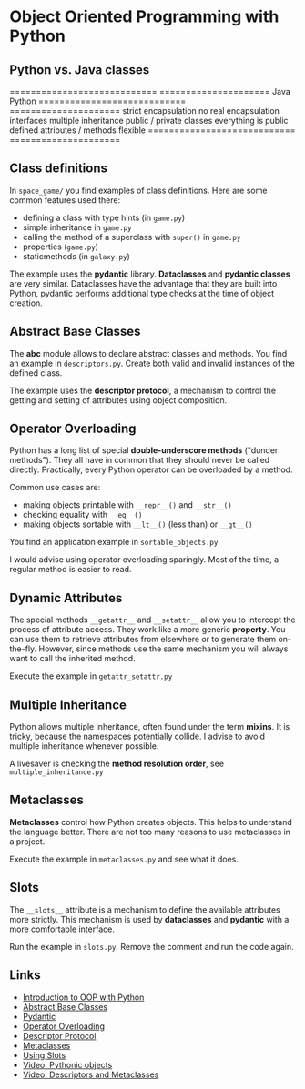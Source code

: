 
# Object Oriented Programming with Python

## Python vs. Java classes

============================ =====================
Java                         Python
============================ =====================
strict encapsulation         no real encapsulation
interfaces                   multiple inheritance
public / private classes     everything is public
defined attributes / methods flexible
============================ =====================


## Class definitions

In `space_game/` you find examples of class definitions.
Here are some common features used there:

* defining a class with type hints (in `game.py`)
* simple inheritance in `game.py`
* calling the method of a superclass with `super()` in `game.py`
* properties (`game.py`)
* staticmethods (in `galaxy.py`)

The example uses the **pydantic** library.
**Dataclasses** and **pydantic classes** are very similar. Dataclasses have the advantage that they are built into Python, pydantic performs additional type checks at the time of object creation.

## Abstract Base Classes

The **abc** module allows to declare abstract classes and methods. 
You find an example in `descriptors.py`.
Create both valid and invalid instances of the defined class.

The example uses the **descriptor protocol**, a mechanism to control the getting and setting of attributes using object composition. 

## Operator Overloading

Python has a long list of special **double-underscore methods** ("dunder methods").
They all have in common that they should never be called directly. 
Practically, every Python operator can be overloaded by a method.

Common use cases are:

* making objects printable with `__repr__()`  and `__str__()`
* checking equality with `__eq__()`
* making objects sortable with `__lt__()` (less than) or `__gt__()`

You find an application example in `sortable_objects.py`

I would advise using operator overloading sparingly. Most of the time, a regular method is easier to read.


## Dynamic Attributes

The special methods `__getattr__` and `__setattr__` allow you to intercept the process of attribute access. They work like a more generic **property**. You can use them to retrieve attributes from elsewhere or to generate them on-the-fly. However, since methods use the same mechanism you will always want to call the inherited method.

Execute the example in `getattr_setattr.py`

## Multiple Inheritance

Python allows multiple inheritance, often found under the term **mixins**.
It is tricky, because the namespaces potentially collide.
I advise to avoid multiple inheritance whenever possible.

A livesaver is checking the **method resolution order**, see `multiple_inheritance.py`

## Metaclasses

**Metaclasses** control how Python creates objects. This helps to understand the language better.
There are not too many reasons to use metaclasses in a project.

Execute the example in `metaclasses.py` and see what it does.

## Slots

The `__slots__` attribute is a mechanism to define the available attributes more strictly.
This mechanism is used by **dataclasses** and **pydantic** with a more comfortable interface.

Run the example in `slots.py`. Remove the comment and run the code again.

## Links

- [Introduction to OOP with Python](https://python-basics-tutorial.readthedocs.io/en/latest/oop/index.html)
- [Abstract Base Classes](https://www.academis.eu/advanced_python/classes/abc.html)
- [Pydantic](https://docs.pydantic.dev/)
- [Operator Overloading](https://www.academis.eu/advanced_python/classes/operator_overloading.html)
- [Descriptor Protocol](https://docs.python.org/3/howto/descriptor.html)
- [Metaclasses](https://www.academis.eu/advanced_python/classes/metaclasses.html)
- [Using Slots](https://wiki.python.org/moin/UsingSlots)
- [Video: Pythonic objects](https://www.youtube.com/watch?v=k55d3ZUF3ZQ)
- [Video: Descriptors and Metaclasses](https://www.youtube.com/watch?v=7PzeZQGVPKc)
